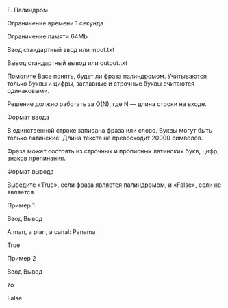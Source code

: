 F. Палиндром

Ограничение времени 1 секунда

Ограничение памяти 64Mb

Ввод стандартный ввод или input.txt

Вывод стандартный вывод или output.txt

Помогите Васе понять, будет ли фраза палиндромом‎. Учитываются только буквы и цифры, заглавные и строчные буквы считаются одинаковыми.

Решение должно работать за O(N), где N — длина строки на входе.

Формат ввода

В единственной строке записана фраза или слово. Буквы могут быть только латинские. Длина текста не превосходит 20000 символов.

Фраза может состоять из строчных и прописных латинских букв, цифр, знаков препинания.

Формат вывода

Выведите «True», если фраза является палиндромом, и «False», если не является.

Пример 1

Ввод Вывод

A man, a plan, a canal: Panama

True

Пример 2

Ввод Вывод

zo

False
